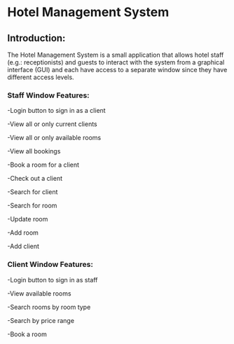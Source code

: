 # Hotel Management System


## Introduction: 
The ​Ho​tel Management System is a small application that allows hotel staff (e.g.: receptionists) and guests to interact with the system from a graphical interface (GUI) and each have access to a separate window since they have different access levels.  

 

### Staff Window Features: 

-Login button to sign in as a client 

-View all or only current clients 

-View all or only available rooms  

-View all bookings 

-Book a room for a client 

-Check out a client 

-Search for client 

-Search for room 

-Update room 

-Add room 

-Add client  

### Client Window Features:

-Login button to sign in as staff 

-View available rooms 

-Search rooms by room type 

-Search by price range 
 
-Book a room 

  

 


